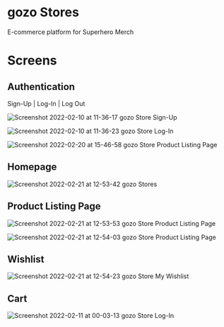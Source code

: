 # gozo Stores
E-commerce platform for Superhero Merch
# Screens
## Authentication 
Sign-Up | Log-In | Log Out

![Screenshot 2022-02-10 at 11-36-17 gozo Store Sign-Up](https://user-images.githubusercontent.com/54719132/154837947-01aafa1a-9b09-4e81-a6f1-c0d3517d68b3.png)

![Screenshot 2022-02-10 at 11-36-23 gozo Store Log-In](https://user-images.githubusercontent.com/54719132/154837957-c0a20599-39ea-47be-bc8e-23c48b83a2f0.png)

![Screenshot 2022-02-20 at 15-46-58 gozo Store Product Listing Page](https://user-images.githubusercontent.com/54719132/154838015-d65aa4de-e0f3-4c20-a64b-83d3f8d28b1d.png)

## Homepage
![Screenshot 2022-02-21 at 12-53-42 gozo Stores](https://user-images.githubusercontent.com/54719132/154907804-dd5be408-5eaf-4bf9-abc8-54db4ee77a73.png)
## Product Listing Page
![Screenshot 2022-02-21 at 12-53-53 gozo Store Product Listing Page](https://user-images.githubusercontent.com/54719132/154907833-ad451c79-b653-483a-9d93-77fc366a619a.png)

![Screenshot 2022-02-21 at 12-54-03 gozo Store Product Listing Page](https://user-images.githubusercontent.com/54719132/154907857-17c166da-1505-4472-b821-e63e2eee8b34.png)
## Wishlist
![Screenshot 2022-02-21 at 12-54-23 gozo Store My Wishlist](https://user-images.githubusercontent.com/54719132/154907888-c1379efd-5b4f-4bfe-b5c7-be2770a97d28.png)
## Cart
![Screenshot 2022-02-11 at 00-03-13 gozo Store Log-In](https://user-images.githubusercontent.com/54719132/154838341-5f237d0b-5194-4e90-92c6-1e7610b6cddf.png)
